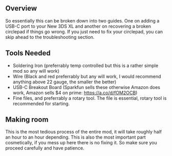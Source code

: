 ## Overview

So essentially this can be broken down into two guides. One on adding a USB-C port to your New 3DS XL and another on recovering a broken circlepad if things go wrong. If you just need to fix your circlepad, you can skip ahead to the troubleshooting section.

## Tools Needed
 - Soldering Iron (preferrably temp controlled but this is a rather simple mod so any will work)  
 - Wire (Black and red preferrably but any will work, I would recommend anything above 22 gauge, the smaller the better)  
 - USB-C Breakout Board (Sparkfun sells these otherwise Amazon does work, Amazon sells $4 on prime: https://a.co/d/fOM2OCB)
 - Fine files, and preferrably a rotary tool. The file is essential, rotary tool is recommended for starting.

## Making room

This is the most tedious process of the entire mod, it will take roughly half an hour to an hour depending. This is also the most important part cosmetically, if you mess up here there is no fixing it. So make sure you proceed carefully and have patience.

